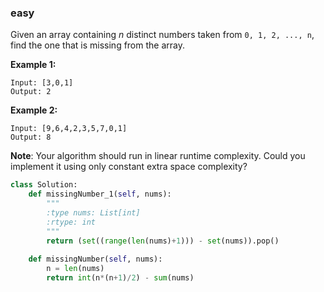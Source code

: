 ### easy

Given an array containing *n* distinct numbers taken from `0, 1, 2, ..., n`, find the one that is missing from the array.

**Example 1:**

```
Input: [3,0,1]
Output: 2
```

**Example 2:**

```
Input: [9,6,4,2,3,5,7,0,1]
Output: 8
```

**Note**:
Your algorithm should run in linear runtime complexity. Could you implement it using only constant extra space complexity?

```python
class Solution:
    def missingNumber_1(self, nums):
        """
        :type nums: List[int]
        :rtype: int
        """
        return (set((range(len(nums)+1))) - set(nums)).pop()
    
    def missingNumber(self, nums):
        n = len(nums)
        return int(n*(n+1)/2) - sum(nums)
```

